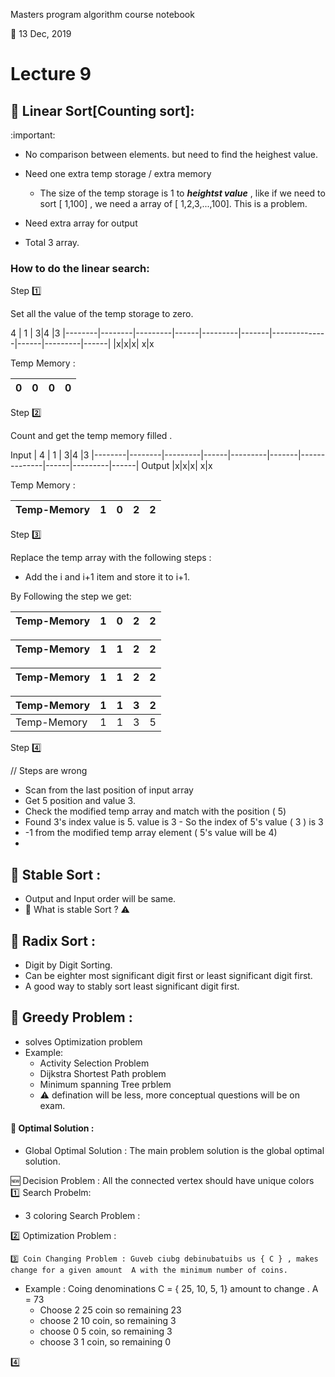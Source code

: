 Masters program algorithm course notebook

:date: 13 Dec, 2019

# Lecture 9



## :dart: Linear Sort[Counting sort]:

:important: 
- No comparison between elements. 
but need to find the heighest value.
- Need one extra temp storage / extra memory 
    - The size of the temp storage is 1 to ***heightst value*** , like if we need to sort [ 1,100] , we need a array of [ 1,2,3,...,100]. This is a problem. 

- Need extra array for output 
- Total 3 array. 

### How to do the linear search: 

Step :one: 

Set all the value of the temp storage to zero. 

   4   |   1   |   3|4 |3
|--------|--------|---------|------|---------|-------|--------------|------|---------|------|
|x|x|x| x|x

Temp Memory : 


   0  |   0   |   0|0
|--------|--------|---------|------|




Step  :two:

Count and get the temp memory filled .


  Input |  4   |   1   |   3|4 |3
|--------|--------|---------|------|---------|-------|--------------|------|---------|------|
Output |x|x|x| x|x

Temp Memory : 


  Temp-Memory|  1  |   0   |   2|2
|--------|----|----|---------|------|


Step :three:

Replace the temp array with the following steps : 
- Add the i and i+1 item and store it to i+1. 


By Following the step we get: 


  Temp-Memory|  1  |   0   |   2|2
|--------|----|----|---------|------|


  Temp-Memory|  1  |   1   |   2|2
|--------|----|----|---------|------|

  Temp-Memory|  1  |   1   |   2|2
|--------|----|----|---------|------|

  Temp-Memory|  1  |   1   |   3|2
|--------|----|----|---------|------|
  Temp-Memory|  1  |   1   |   3|5



Step :four:

// Steps are wrong 

- Scan from the last position of input array
- Get 5 position and value 3.
- Check the modified temp array and match with the position ( 5)
- Found 3's index value is 5.  value is 3 - So the index of 5's value ( 3 ) is 3
- -1 from the modified temp array element ( 5's value will be 4)
- 



## :dart: Stable Sort :

- Output and Input order will be same. 
- 👹 What is stable Sort ? :warning:



## :dart: Radix Sort :

-  Digit by Digit Sorting.
-  Can be eighter most significant digit first or least significant digit first. 
- A good way to stably sort least significant digit first. 
  

## 🎯 Greedy Problem : 

  - solves Optimization problem
  - Example: 
    - Activity Selection Problem
    - Dijkstra Shortest Path problem
    - Minimum spanning Tree prblem
    - ⚠️ defination will be less, more conceptual questions will be on exam.



#### 🚩 Optimal Solution : 
  - Global Optimal Solution : The main problem solution is the global optimal solution. 


:new: Decision Problem : All the connected vertex should have unique colors
:one: Search Probelm:
  -  3 coloring Search Problem : 

:two: Optimization Problem : 
      
    3️⃣ Coin Changing Problem : Guveb ciubg debinubatuibs us { C } , makes change for a given amount  A with the minimum number of coins.
-  Example : 
  Coing denominations C = { 25, 10, 5, 1} amount to change . A = 73
    - Choose 2 25 coin so remaining 23
    - choose 2 10 coin, so remaining 3
    - choose 0 5 coin, so remaining 3
    - choose 3 1 coin, so remaining 0


:four: